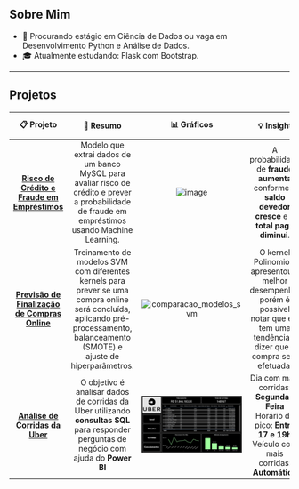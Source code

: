 ## Sobre Mim

- 👔 Procurando estágio em Ciência de Dados ou vaga em Desenvolvimento Python e Análise de Dados.  
- 🎓 Atualmente estudando: Flask com Bootstrap.  

---

## Projetos

| 📋 Projeto | 📃 Resumo | 📊 Gráficos | 💡 Insight | 📐 Métricas | ⚡ Tecnologias |
|:----------:|:----------:|:------------:|:-----------:|:------------:|:--------------:|
| [**Risco de Crédito e Fraude em Empréstimos**](https://github.com/GuilhermeSecco/Risco-de-Credito) | Modelo que extrai dados de um banco MySQL para avaliar risco de crédito e prever a probabilidade de fraude em empréstimos usando Machine Learning. | <img width="100%" alt="image" src="https://github.com/user-attachments/assets/44dfaa94-6cc2-463a-bf3d-a811450cf10f" /> | A probabilidade de **fraude aumenta** conforme o **saldo devedor cresce** e o **total pago diminui**. |F1-Score durante treinamento: **97.84%**<br>F1-Score quando exposto a novos dados: **95.29%**<br>Isso demonstra que o modelo **não sofre de Overfitting**. | Excel<br>MySQL<br>Power BI<br>Pandas<br>NumPy<br>Scikit-Learn|
| [**Previsão de Finalização de Compras Online**](https://github.com/GuilhermeSecco/Previsao-de-vendas) | Treinamento de modelos SVM com diferentes kernels para prever se uma compra online será concluída, aplicando pré-processamento, balanceamento (SMOTE) e ajuste de hiperparâmetros. | <img width="100%" alt="comparacao_modelos_svm" src="https://github.com/user-attachments/assets/c41de12f-2fde-44bd-8f4d-c92ef6b1d4f1" /> | O kernel Polinomioal apresentou o melhor desempenho, porém é possível notar que ele tem uma tendência a dizer que a compra será efetuada.|Melhor modelo (Polinomial): <br>**F1-Score: 90.4%**<br>**Precision: 92.5%**<br>**Recall: 88.4%**| Pandas<br>NumPy<br>Matplotlib<br>Seaborn<br>Scikit-Learn<br>Imbalanced-Learn|
|[**Análise de Corridas da Uber**](https://github.com/GuilhermeSecco/Analise-Dados-Uber/tree/main)|O objetivo é analisar dados de corridas da Uber utilizando **consultas SQL** para responder perguntas de negócio com ajuda do **Power BI**| <img width="100%" src="https://github.com/GuilhermeSecco/Analise-Dados-Uber/blob/main/Dashboard.gif?raw=true" />|Dia com mais corridas: **Segunda-Feira**<br>Horário de pico: **Entre 17 e 19h**<br>Veículo com mais corridas: **Automático**|As perguntas foram respondidas com **SQL** em:<br>➡️[`Sql_Query.ipynb`](Sql_Query.ipynb)|Excel<br>MySQL<br>PowerBI<br>Python|
